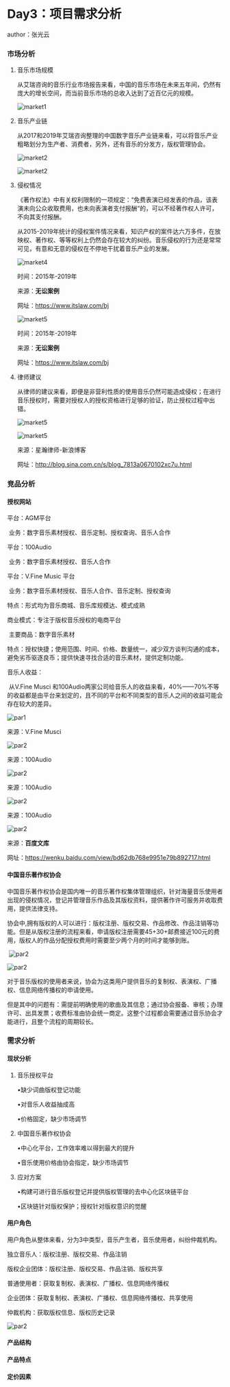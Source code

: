 # Day3：项目需求分析

author：张光云



### 市场分析

1. 音乐市场规模

   从艾瑞咨询的音乐行业市场报告来看，中国的音乐市场在未来五年间，仍然有庞大的增长空间，而当前音乐市场的总收入达到了近百亿元的规模。

   ![market1](.//assets/market1.png)

2. 音乐产业链

   从2017和2019年艾瑞咨询整理的中国数字音乐产业链来看，可以将音乐产业粗略划分为生产者、消费者，另外，还有音乐的分发方，版权管理协会。

   ![market2](.//assets/market2.png)

   

   ![market2](.//assets/market3.png)

3. 侵权情况

   《著作权法》中有关权利限制的一项规定：“免费表演已经发表的作品，该表演未向公众收取费用，也未向表演者支付报酬“的，可以不经著作权人许可，不向其支付报酬。

   从2015-2019年统计的侵权案件情况来看，知识产权的案件达六万多件，在放映权、著作权、等等权利上仍然会存在较大的纠纷。音乐侵权的行为还是常常可见，有意和无意的侵权在不停地干扰着音乐产业的发展。

   ![market4](.//assets/market4.png)

   时间：2015年-2019年

   来源：**无讼案例**

   网址：https://www.itslaw.com/bj

   ![market5](.//assets/market5.png)

   时间：2015年-2019年

   来源：**无讼案例**

   网址：https://www.itslaw.com/bj

4. 律师建议

   从律师的建议来看，即便是非营利性质的使用音乐仍然可能造成侵权；在进行音乐授权时，需要对授权人的授权资格进行足够的验证，防止授权过程中出错。

   ![market5](.//assets/market7.png)

   ![market5](.//assets/market8.png)

   来源：星瀚律师-新浪博客

   网址：http://blog.sina.com.cn/s/blog_7813a0670102xc7u.html

### 竞品分析

#### 授权网站

平台：AGM平台

​			业务：数字音乐素材授权、音乐定制、授权查询、音乐人合作

平台：100Audio

​			业务：数字音乐素材授权、音乐人合作

平台：V.Fine Music 平台

​			业务：数字音乐素材授权、音乐人合作、音乐定制、授权查询



特点：形式均为音乐商城、音乐库规模达、模式成熟

商业模式：专注于版权音乐授权的电商平台

​			主要商品：数字音乐素材

​			特点：授权快捷；使用范围、时间、价格、数量统一，减少双方谈判沟通的成本，避免劣币驱逐良币；提供快速寻找合适的音乐素材，提供定制功能。



音乐人收益：

​		从V.Fine Musci 和100Audio两家公司给音乐人的收益来看，40%——70%不等的收益都是由平台来划定的，且不同的平台和不同类型的音乐人之间的收益可能会存在较大的差异。

![par1](.//assets/par1.png)

来源：V.Fine Musci

![par2](.//assets/par2.png)

来源：100Audio

![par2](.//assets/par3.png)

来源：100Audio

![par2](.//assets/par4.png)

来源：100Audio



![par2](.//assets/par5.png)

来源：**百度文库**

网址：https://wenku.baidu.com/view/bd62db768e9951e79b892717.html

#### 中国音乐著作权协会

中国音乐著作权协会是国内唯一的音乐著作权集体管理组织，针对海量音乐使用者出现的侵权情况，登记并管理音乐作品及其版权资料，提供著作许可服务并收取费用，提供法律支持。



协会中,拥有版权的人可以进行：版权注册、版权交易、作品修改、作品注销等功能。但是从版权注册的流程来看，申请版权注册需要45+30+邮费接近100元的费用，版权人的作品分配授权费用时需要至少两个月的时间才能够到账。

​	![par2](.//assets/part1.png)

![par2](.//assets/part2.png)



对于音乐版权的使用者来说，协会为这类用户提供音乐的复制权、表演权、广播权、信息网络传播权的申请使用。

但是其中的问题有：需提前明确使用的歌曲及其信息；通过协会报备、审核；办理许可、出具发票；收费标准由协会统一商定。这整个过程都会需要通过音乐协会才能进行，且整个流程的周期较长。





### 需求分析

#### 现状分析

1. 音乐授权平台

   •缺少词曲版权登记功能

   •对音乐人收益抽成高

   •价格固定，缺少市场调节

2. 中国音乐著作权协会

   •中心化平台，工作效率难以得到最大的提升

   •音乐使用价格由协会指定，缺少市场调节

3. 应对方案

   •构建可进行音乐版权登记并提供版权管理的去中心化区块链平台

   •区块链针对版权保护；授权针对版权意识的觉醒

   

#### 用户角色

用户角色从整体来看，分为3中类型，音乐产生者，音乐使用者，纠纷仲裁机构。

独立音乐人：版权注册、版权交易、作品注销

版权企业团体：版权注册、版权交易、作品注销、版权共享

普通使用者：获取复制权、表演权、广播权、信息网络传播权

企业团体：获取复制权、表演权、广播权、信息网络传播权、共享使用

仲裁机构：获取版权信息、版权历史记录

![par2](.//assets/user.png)

#### 产品结构



#### 产品特点



#### 定价因素



